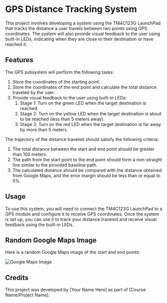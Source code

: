 # GPS Distance Tracking System

This project involves developing a system using the TM4C123G LaunchPad that tracks the distance a user travels between two points using GPS coordinates. The system will also provide visual feedback to the user using built-in LEDs, indicating when they are close to their destination or have reached it.

## Features

The GPS subsystem will perform the following tasks:

1. Store the coordinates of the starting point.
2. Store the coordinates of the end point and calculate the total distance traveled by the user.
3. Provide visual feedback to the user using built-in LEDs:
   1. Stage 1: Turn on the green LED when the target destination is reached.
   2. Stage 2: Turn on the yellow LED when the target destination is about to be reached (less than 5 meters away).
   3. Stage 3: Turn on the red LED when the target destination is far away by more than 5 meters.

The trajectory of the distance traveled should satisfy the following criteria:

1. The total distance between the start and end point should be greater than 100 meters.
2. The path from the start point to the end point should form a non-straight line similar to the provided baseline path.
3. The calculated distance should be compared with the distance obtained from Google Maps, and the error margin should be less than or equal to 5%.

## Usage

To use this system, you will need to connect the TM4C123G LaunchPad to a GPS module and configure it to receive GPS coordinates. Once the system is set up, you can use it to track your distance traveled and receive visual feedback using the built-in LEDs.

## Random Google Maps Image

Here is a random Google Maps image of the start and end points:

![Google Maps Image](https://www.google.com/search?q=google+map&sxsrf=APwXEdcVx-sLbo-1bHXBEctGBJylLiYsRQ:1683326064020&source=lnms&tbm=isch&sa=X&ved=2ahUKEwiW3dignt_-AhWY7rsIHXWEDnsQ_AUoAnoECAMQBA&biw=1707&bih=793&dpr=1.13#imgrc=3JbGeeUh7nAQvM)

## Credits

This project was developed by [Your Name Here] as part of [Course Name/Project Name].
